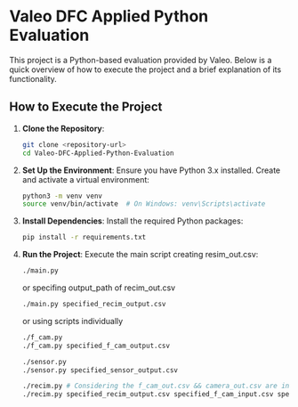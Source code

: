 # Valeo DFC Applied Python Evaluation

This project is a Python-based evaluation provided by Valeo. Below is a quick overview of how to execute the project and a brief explanation of its functionality.

## How to Execute the Project

1. **Clone the Repository**:
    ```bash
    git clone <repository-url>
    cd Valeo-DFC-Applied-Python-Evaluation
    ```

2. **Set Up the Environment**:
    Ensure you have Python 3.x installed. Create and activate a virtual environment:
    ```bash
    python3 -m venv venv
    source venv/bin/activate  # On Windows: venv\Scripts\activate
    ```

3. **Install Dependencies**:
    Install the required Python packages:
    ```bash
    pip install -r requirements.txt
    ```

4. **Run the Project**:
    Execute the main script creating resim_out.csv:
    ```bash
    ./main.py
    ```
    or specifing output_path of recim_out.csv
    ```bash
    ./main.py specified_recim_output.csv
    ```
    or using scripts individually
    ```bash
    ./f_cam.py
    ./f_cam.py specified_f_cam_output.csv
    ```
    ```bash
    ./sensor.py
    ./sensor.py specified_sensor_output.csv
    ```
    ```bash
    ./recim.py # Considering the f_cam_out.csv && camera_out.csv are in the same directory with default names
    ./recim.py specified_recim_output.csv specified_f_cam_input.csv specified_camera_input.csv 
    ```
   
